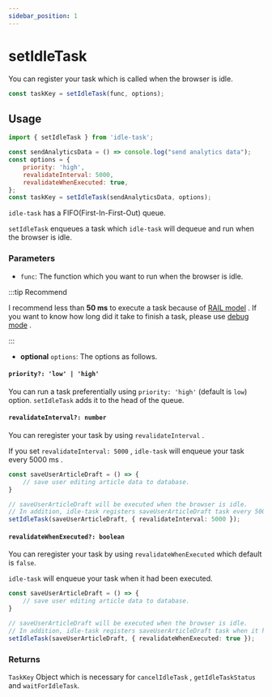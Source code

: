 ```yaml
---
sidebar_position: 1
---
```


# setIdleTask

You can register your task which is called when the browser is idle.

```javascript
const taskKey = setIdleTask(func, options);
```

## Usage

```javascript
import { setIdleTask } from 'idle-task';

const sendAnalyticsData = () => console.log("send analytics data");
const options = {
    priority: 'high',
    revalidateInterval: 5000,
    revalidateWhenExecuted: true,
};
const taskKey = setIdleTask(sendAnalyticsData, options);
```

`idle-task` has a FIFO(First-In-First-Out) queue.

`setIdleTask` enqueues a task which `idle-task` will dequeue and run when the browser is idle.

### Parameters

- `func`: The function which you want to run when the browser is idle.

:::tip Recommend

I recommend less than **50 ms** to execute a task because of [RAIL model](https://web.dev/i18n/en/rail/) .
If you want to know how long did it take to finish a task, please use [debug mode](#configureIdleTask) .

:::

- **optional** `options`: The options as follows.

#### `priority?: 'low' | 'high'`

You can run a task preferentially using `priority: 'high'` (default is `low`) option.
`setIdleTask` adds it to the head of the queue.

#### `revalidateInterval?: number`

You can reregister your task by using `revalidateInterval` .

If you set `revalidateInterval: 5000` , `idle-task` will enqueue your task every 5000 ms .

```typescript
const saveUserArticleDraft = () => {
    // save user editing article data to database.
}

// saveUserArticleDraft will be executed when the browser is idle.
// In addition, idle-task registers saveUserArticleDraft task every 5000 ms.
setIdleTask(saveUserArticleDraft, { revalidateInterval: 5000 });
```

#### `revalidateWhenExecuted?: boolean`

You can reregister your task by using `revalidateWhenExecuted` which default is `false`.

`idle-task` will enqueue your task when it had been executed.

```typescript
const saveUserArticleDraft = () => {
    // save user editing article data to database.
}

// saveUserArticleDraft will be executed when the browser is idle.
// In addition, idle-task registers saveUserArticleDraft task when it had been executed.
setIdleTask(saveUserArticleDraft, { revalidateWhenExecuted: true });
```

### Returns

`TaskKey` Object which is necessary for `cancelIdleTask` , `getIdleTaskStatus` and `waitForIdleTask`.

